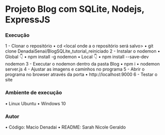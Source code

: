 # Projeto Blog com SQLite, Nodejs, ExpressJS

### Execução
1 - Clonar o repositório
• cd <local onde a o repositório será salvo>
• git clone DenadaiSenai/BlogSQLite_tutorial_reiniciado
2 - Instalar o nodemon
• Global 👇
• npm install -g nodemon
• Local 👇
• npm install --save-dev nodemon
3 - Executar o nodemon dentro da pasta Blog
• npm i
• nodemon server.js
4 - Ajustar as imagens e caminhos no programa
5 - Abrir o programa no browser através da porta
• http://localhost:9000
6 - Testar o site

### Ambiente de execução
• Linux Ubuntu
• Windows 10

### Autor
• Código: Macio Denadai
• README: Sarah Nicole Geraldo
